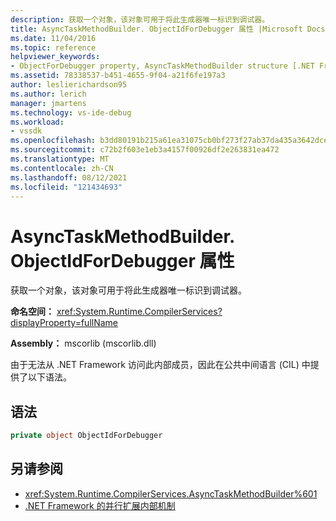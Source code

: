 ```yaml
---
description: 获取一个对象，该对象可用于将此生成器唯一标识到调试器。
title: AsyncTaskMethodBuilder. ObjectIdForDebugger 属性 |Microsoft Docs
ms.date: 11/04/2016
ms.topic: reference
helpviewer_keywords:
- ObjectForDebugger property, AsyncTaskMethodBuilder structure [.NET Framework debug engines]
ms.assetid: 78338537-b451-4655-9f04-a21f6fe197a3
author: leslierichardson95
ms.author: lerich
manager: jmartens
ms.technology: vs-ide-debug
ms.workload:
- vssdk
ms.openlocfilehash: b3dd80191b215a61ea31075cb0bf273f27ab37da435a3642dce928be9a4ff149
ms.sourcegitcommit: c72b2f603e1eb3a4157f00926df2e263831ea472
ms.translationtype: MT
ms.contentlocale: zh-CN
ms.lasthandoff: 08/12/2021
ms.locfileid: "121434693"
---
```

# <a name="asynctaskmethodbuilderobjectidfordebugger-property"></a>AsyncTaskMethodBuilder. ObjectIdForDebugger 属性
获取一个对象，该对象可用于将此生成器唯一标识到调试器。

 **命名空间：** <xref:System.Runtime.CompilerServices?displayProperty=fullName>

 **Assembly：** mscorlib (mscorlib.dll) 

 由于无法从 .NET Framework 访问此内部成员，因此在公共中间语言 (CIL) 中提供了以下语法。

## <a name="syntax"></a>语法

```csharp
private object ObjectIdForDebugger
```

## <a name="see-also"></a>另请参阅
- <xref:System.Runtime.CompilerServices.AsyncTaskMethodBuilder%601>
- [.NET Framework 的并行扩展内部机制](../../extensibility/debugger/parallel-extension-internals-for-the-dotnet-framework.md)
